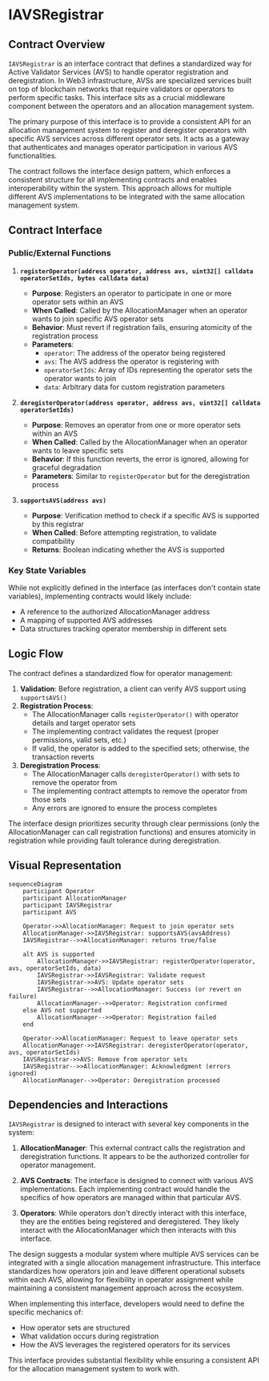 # IAVSRegistrar

## Contract Overview

`IAVSRegistrar` is an interface contract that defines a standardized way for Active Validator Services (AVS) to handle operator registration and deregistration. In Web3 infrastructure, AVSs are specialized services built on top of blockchain networks that require validators or operators to perform specific tasks. This interface sits as a crucial middleware component between the operators and an allocation management system.

The primary purpose of this interface is to provide a consistent API for an allocation management system to register and deregister operators with specific AVS services across different operator sets. It acts as a gateway that authenticates and manages operator participation in various AVS functionalities.

The contract follows the interface design pattern, which enforces a consistent structure for all implementing contracts and enables interoperability within the system. This approach allows for multiple different AVS implementations to be integrated with the same allocation management system.

## Contract Interface

### Public/External Functions

1. **`registerOperator(address operator, address avs, uint32[] calldata operatorSetIds, bytes calldata data)`**
   - **Purpose**: Registers an operator to participate in one or more operator sets within an AVS
   - **When Called**: Called by the AllocationManager when an operator wants to join specific AVS operator sets
   - **Behavior**: Must revert if registration fails, ensuring atomicity of the registration process
   - **Parameters**:
     - `operator`: The address of the operator being registered
     - `avs`: The AVS address the operator is registering with
     - `operatorSetIds`: Array of IDs representing the operator sets the operator wants to join
     - `data`: Arbitrary data for custom registration parameters

2. **`deregisterOperator(address operator, address avs, uint32[] calldata operatorSetIds)`**
   - **Purpose**: Removes an operator from one or more operator sets within an AVS
   - **When Called**: Called by the AllocationManager when an operator wants to leave specific sets
   - **Behavior**: If this function reverts, the error is ignored, allowing for graceful degradation
   - **Parameters**: Similar to `registerOperator` but for the deregistration process

3. **`supportsAVS(address avs)`**
   - **Purpose**: Verification method to check if a specific AVS is supported by this registrar
   - **When Called**: Before attempting registration, to validate compatibility
   - **Returns**: Boolean indicating whether the AVS is supported

### Key State Variables

While not explicitly defined in the interface (as interfaces don't contain state variables), implementing contracts would likely include:

- A reference to the authorized AllocationManager address
- A mapping of supported AVS addresses
- Data structures tracking operator membership in different sets

## Logic Flow

The contract defines a standardized flow for operator management:

1. **Validation**: Before registration, a client can verify AVS support using `supportsAVS()`
2. **Registration Process**:
   - The AllocationManager calls `registerOperator()` with operator details and target operator sets
   - The implementing contract validates the request (proper permissions, valid sets, etc.)
   - If valid, the operator is added to the specified sets; otherwise, the transaction reverts
3. **Deregistration Process**:
   - The AllocationManager calls `deregisterOperator()` with sets to remove the operator from
   - The implementing contract attempts to remove the operator from those sets
   - Any errors are ignored to ensure the process completes

The interface design prioritizes security through clear permissions (only the AllocationManager can call registration functions) and ensures atomicity in registration while providing fault tolerance during deregistration.

## Visual Representation

```mermaid
sequenceDiagram
    participant Operator
    participant AllocationManager
    participant IAVSRegistrar
    participant AVS

    Operator->>AllocationManager: Request to join operator sets
    AllocationManager->>IAVSRegistrar: supportsAVS(avsAddress)
    IAVSRegistrar-->>AllocationManager: returns true/false
    
    alt AVS is supported
        AllocationManager->>IAVSRegistrar: registerOperator(operator, avs, operatorSetIds, data)
        IAVSRegistrar->>IAVSRegistrar: Validate request
        IAVSRegistrar->>AVS: Update operator sets
        IAVSRegistrar-->>AllocationManager: Success (or revert on failure)
        AllocationManager-->>Operator: Registration confirmed
    else AVS not supported
        AllocationManager-->>Operator: Registration failed
    end

    Operator->>AllocationManager: Request to leave operator sets
    AllocationManager->>IAVSRegistrar: deregisterOperator(operator, avs, operatorSetIds)
    IAVSRegistrar->>AVS: Remove from operator sets
    IAVSRegistrar-->>AllocationManager: Acknowledgment (errors ignored)
    AllocationManager-->>Operator: Deregistration processed
```

## Dependencies and Interactions

`IAVSRegistrar` is designed to interact with several key components in the system:

1. **AllocationManager**: This external contract calls the registration and deregistration functions. It appears to be the authorized controller for operator management.

2. **AVS Contracts**: The interface is designed to connect with various AVS implementations. Each implementing contract would handle the specifics of how operators are managed within that particular AVS.

3. **Operators**: While operators don't directly interact with this interface, they are the entities being registered and deregistered. They likely interact with the AllocationManager which then interacts with this interface.

The design suggests a modular system where multiple AVS services can be integrated with a single allocation management infrastructure. This interface standardizes how operators join and leave different operational subsets within each AVS, allowing for flexibility in operator assignment while maintaining a consistent management approach across the ecosystem.

When implementing this interface, developers would need to define the specific mechanics of:
- How operator sets are structured
- What validation occurs during registration
- How the AVS leverages the registered operators for its services

This interface provides substantial flexibility while ensuring a consistent API for the allocation management system to work with.